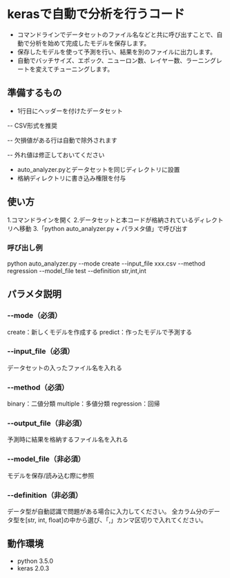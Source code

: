 # kerasで自動で分析を行うコード
- コマンドラインでデータセットのファイル名などと共に呼び出すことで、自動で分析を始めて完成したモデルを保存します。
- 保存したモデルを使って予測を行い、結果を別のファイルに出力します。
- 自動でバッチサイズ、エポック、ニューロン数、レイヤー数、ラーニングレートを変えてチューニングします。

## 準備するもの
- 1行目にヘッダーを付けたデータセット

-- CSV形式を推奨

-- 欠損値がある行は自動で除外されます

-- 外れ値は修正しておいてください

- auto_analyzer.pyとデータセットを同じディレクトリに設置
- 格納ディレクトリに書き込み権限を付与

## 使い方
1.コマンドラインを開く
2.データセットと本コードが格納されているディレクトリへ移動
3.「python auto_analyzer.py + パラメタ値」で呼び出す

### 呼び出し例
python auto_analyzer.py --mode create --input_file xxx.csv --method regression --model_file test --definition str,int,int

## パラメタ説明
### --mode（必須）
create：新しくモデルを作成する
predict：作ったモデルで予測する

### --input_file（必須）
データセットの入ったファイル名を入れる

### --method（必須）
binary：二値分類
multiple：多値分類
regression：回帰

### --output_file（非必須）
予測時に結果を格納するファイル名を入れる

### --model_file（非必須）
モデルを保存/読み込む際に参照

### --definition（非必須）
データ型が自動認識で問題がある場合に入力してください。
全カラム分のデータ型を[str, int, float]の中から選び、「,」カンマ区切りで入れてください。

## 動作環境
- python 3.5.0
- keras 2.0.3
